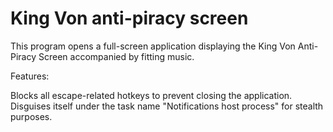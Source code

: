 # King Von anti-piracy screen
This program opens a full-screen application displaying the King Von Anti-Piracy Screen accompanied by fitting music.

Features:

Blocks all escape-related hotkeys to prevent closing the application.
Disguises itself under the task name "Notifications host process" for stealth purposes.
